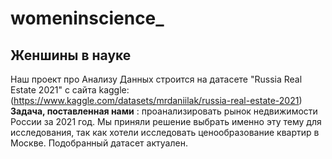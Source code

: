 # womeninscience_
## Женшины в науке
Наш проект про Анализу Данных строится на датасете "Russia Real Estate 2021" с сайта kaggle: (https://www.kaggle.com/datasets/mrdaniilak/russia-real-estate-2021)
__Задача, поставленная нами__ : проанализировать рынок недвижимости России за 2021 год. 
Мы приняли решение выбрать именно эту тему для исследования, так как хотели исследовать ценообразование квартир в Москве. Подобранный датасет актуален. 
